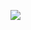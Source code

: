 ![](https://github-readme-stats.vercel.app/api?username=nomodule&show_icons=true&count_private=true)

